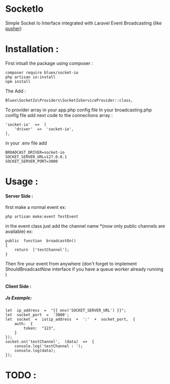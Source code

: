 # SocketIo

Simple Socket Io Interface integrated with Laravel Event Broadcasting (like [pusher](https://pusher.com/))

# Installation :

First intsall the package using composer :

    composer require bluex/socket-io
    php artisan io:install
    npm install

The Add :

    Bluex\SocketIo\Providers\SocketIoServiceProvider::class,

To provider array in your app.php config file
In your broadcasting.php config file add next code to the connections array :

    'socket-io'  =>  [
        'driver'  =>  'socket-io',
    ],

in your .env file add

    BROADCAST_DRIVER=socket-io
    SOCKET_SERVER_URL=127.0.0.1
    SOCKET_SERVER_PORT=3000

# Usage :

#### Server Side :

first make a normal event ex:

    php artisan make:event TestEvent

in the event class just add the channel name \*(now only public channels are available) ex:

    public  function  broadcastOn()
    {
        return  ['testChannel'];
    }

Then fire your event from anywhere (don't forget to implement ShouldBroadcastNow interface if you have a queue worker already running )

#### Client Side :

##### Js Example:

    let  ip_address  =  "{{ env('SOCKET_SERVER_URL') }}";
    let  socket_port  =  '3000';
    let  socket  =  io(ip_address  +  ':'  +  socket_port,  {
        auth:  {
    	    token:  "123",
        }
    });
    socket.on('testChannel',  (data)  =>  {
    	console.log('testChannel : ');
    	console.log(data);
    });

# TODO :
